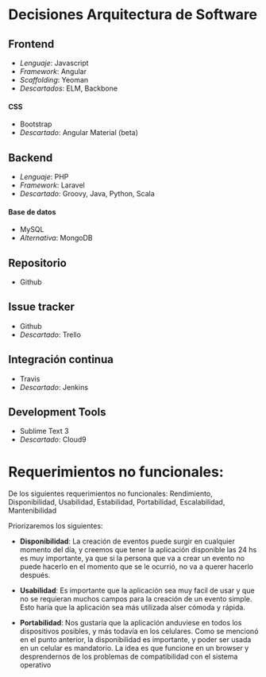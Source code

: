# Decisiones Arquitectura de Software

## Frontend
- _Lenguaje_: Javascript
- _Framework_: Angular
- _Scaffolding_: Yeoman
- _Descartados_: ELM, Backbone

#### CSS
- Bootstrap
- _Descartado_: Angular Material (beta)

## Backend
- _Lenguaje_: PHP
- _Framework_:  Laravel
- _Descartado_: Groovy, Java, Python, Scala

#### Base de datos
- MySQL
- _Alternativa_: MongoDB

## Repositorio
- Github

## Issue tracker
- Github
- _Descartado_: Trello

## Integración continua
- Travis
- _Descartado_: Jenkins

## Development Tools
- Sublime Text 3
- _Descartado_: Cloud9

# Requerimientos no funcionales:

De los siguientes requerimientos no funcionales: Rendimiento, Disponibilidad, Usabilidad, Estabilidad, Portabilidad, Escalabilidad, Mantenibilidad

Priorizaremos los siguientes:
- __Disponibilidad__: La creación de eventos puede surgir en cualquier momento del día, y creemos que tener la aplicación disponible las 24 hs es muy importante, ya que si la persona que va a crear un evento no puede hacerlo en el momento que se le ocurrió, no va a querer hacerlo después.

- __Usabilidad__: Es importante que la aplicación sea muy facil de usar y que no se requieran muchos campos para la creación de un evento simple. Esto haría que la aplicación sea más utilizada alser cómoda y rápida.

- __Portabilidad__: Nos gustaría que la aplicación anduviese en todos los dispositivos posibles, y más todavía en los celulares. Como se mencionó en el punto anterior, la disponibilidad es importante, y poder ser usada en un celular es mandatorio. La idea es que funcione en un browser y desprendernos de los problemas de compatibilidad con el sistema operativo
